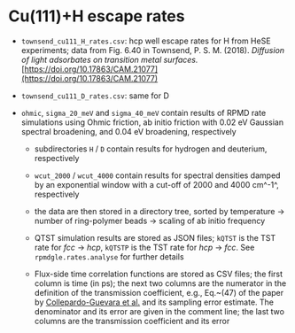 # Cu(111)+H escape rates

 * `townsend_cu111_H_rates.csv`: hcp well escape rates for H from HeSE experiments; data from Fig. 6.40 in Townsend, P. S. M. (2018). *Diffusion of light adsorbates on transition metal surfaces.* [https://doi.org/10.17863/CAM.21077](https://doi.org/10.17863/CAM.21077)

 * `townsend_cu111_D_rates.csv`: same for D

 * `ohmic`, `sigma_20_meV` and `sigma_40_meV` contain results of RPMD rate simulations using Ohmic friction, ab initio friction with 0.02 eV Gaussian spectral broadening, and 0.04 eV broadening, respectively

   + subdirectories `H` / `D` contain results for hydrogen and deuterium, respectively

   + `wcut_2000` / `wcut_4000` contain results for spectral densities damped by an exponential window with a cut-off of 2000 and 4000 cm^-1^, respectively

   + the data are then stored in a directory tree, sorted by temperature -> number of ring-polymer beads -> scaling of ab initio frequency

   + QTST simulation results are stored as JSON files; `kQTST` is the TST rate for *fcc* -> *hcp*, `kQTSTP` is the TST rate for *hcp* -> *fcc*. See `rpmdgle.rates.analyse` for further details

   + Flux-side time correlation functions are stored as CSV files; the first column is time (in ps); the next two columns are the numerator in the definition of the transmission coefficient, e.g., Eq.~(47) of the paper by [Collepardo-Guevara et al.](https://doi.org/10.1063/1.2883593) and its sampling error estimate. The denominator and its error are given in the comment line; the last two columns are the transmission coefficient and its error

